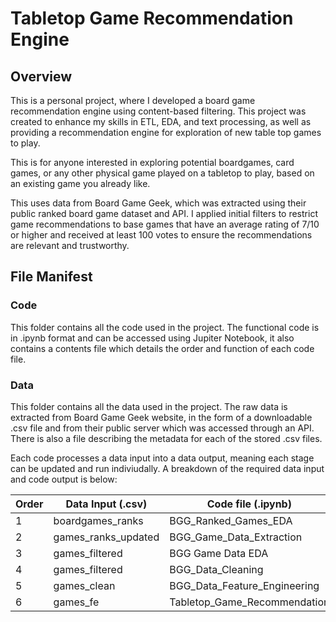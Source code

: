 # Tabletop Game Recommendation Engine

## Overview
This is a personal project, where I developed a board game recommendation engine using content-based filtering. This project was created to enhance my skills in ETL, EDA, and text processing, as well as providing a recommendation engine for exploration of new table top games to play.

This is for anyone interested in exploring potential boardgames, card games, or any other physical game played on a tabletop to play, based on an existing game you already like. 

This uses data from Board Game Geek, which was extracted using their public ranked board game dataset and API. I applied initial filters to restrict game recommendations to base games that have an average rating of 7/10 or higher and received at least 100 votes to ensure the recommendations are relevant and trustworthy.

## File Manifest
### Code 
This folder contains all the code used in the project. 
The functional code is in .ipynb format and can be accessed using Jupiter Notebook, it also contains a contents file which details the order and function of each code file. 



### Data
This folder contains all the data used in the project.
The raw data is extracted from Board Game Geek website, in the form of a downloadable .csv file and from their public server which was accessed through an API.
There is also a file describing the metadata for each of the stored .csv files.


Each code processes a data input into a data output, meaning each stage can be updated and run indiviudally.
A breakdown of the required data input and code output is below:  

| Order | Data Input (.csv)  | Code file (.ipynb)  | Data Output (.csv) |
|-----------|-----------|-----------|-----------|
| 1 | boardgames_ranks | BGG_Ranked_Games_EDA | games_ranks_updated |
| 2 | games_ranks_updated | BGG_Game_Data_Extraction | games_filtered |
| 3 | games_filtered | BGG Game Data EDA | (none) |
| 4 | games_filtered | BGG_Data_Cleaning | games_clean |
| 5 | games_clean | BGG_Data_Feature_Engineering | games_fe |
| 6 | games_fe | Tabletop_Game_Recommendation | (none) |
